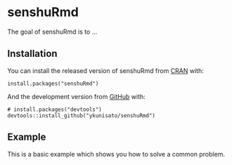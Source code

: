 
<!-- README.md is generated from README.Rmd. Please edit that file -->

# senshuRmd

<!-- badges: start -->

<!-- badges: end -->

The goal of senshuRmd is to …

## Installation

You can install the released version of senshuRmd from
[CRAN](https://CRAN.R-project.org) with:

    install.packages("senshuRmd")

And the development version from [GitHub](https://github.com/) with:

    # install.packages("devtools")
    devtools::install_github("ykunisato/senshuRmd")

## Example

This is a basic example which shows you how to solve a common problem.
